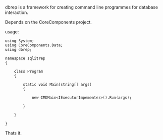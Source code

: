 dbrep is a framework for creating command line programmes for database interaction.

Depends on the CoreComponents project.

usage:

	using System;
	using CoreComponents.Data;
	using dbrep;
	
	namespace sqlitrep
	{

		class Program
		{

			static void Main(string[] args)
			{

				new CMDMain<IExecutorImpementer>().Run(args);
				
			}

		}

	}

Thats it.